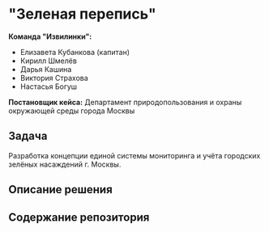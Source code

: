 # "Зеленая перепись"
  
**Команда "Извилинки":**  
- Елизавета Кубанкова (капитан)  
- Кирилл Шмелёв  
- Дарья Кашина  
- Виктория Страхова  
- Настасья Богуш  

**Постановщик кейса:** Департамент природопользования и охраны окружающей среды города Москвы  
  
## Задача  

Разработка концепции единой системы мониторинга и учёта городских зелёных насаждений г. Москвы.  

## Описание решения  

## Содержание репозитория  
